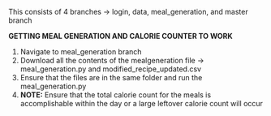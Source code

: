 This consists of 4 branches -> login, data, meal_generation, and master branch

**GETTING MEAL GENERATION AND CALORIE COUNTER TO WORK**
1. Navigate to meal_generation branch
2. Download all the contents of the mealgeneration file -> meal_generation.py and modified_recipe_updated.csv
3. Ensure that the files are in the same folder and run the meal_generation.py
4. **NOTE:** Ensure that the total calorie count for the meals is accomplishable within the day or a large leftover calorie count will occur
